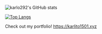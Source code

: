 ![karlo292's GitHub stats](https://github-readme-stats.vercel.app/api?username=karlo292&show_icons=true&theme=radical)

[![Top Langs](https://github-readme-stats.vercel.app/api/top-langs/?username=karlo292&layout=compact&theme=radical)](https://github.com/anuraghazra/github-readme-stats)

Check out my portfolio!
https://karlito1501.xyz
